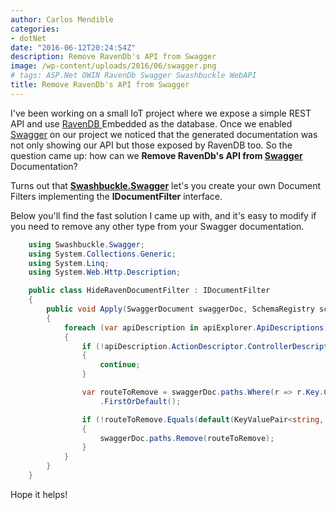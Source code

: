 ```yaml
---
author: Carlos Mendible
categories:
- dotNet
date: "2016-06-12T20:24:54Z"
description: Remove RavenDb's API from Swagger
image: /wp-content/uploads/2016/06/swagger.png
# tags: ASP.Net OWIN RavenDb Swagger Swashbuckle WebAPI
title: Remove RavenDb's API from Swagger
---
```

I've been working on a small IoT project where we expose a simple REST API and use <a href="https://ravendb.net/" target="_blank">RavenDB </a>Embedded as the database. Once we enabled <a href="http://swagger.io/" target="_blank">Swagger</a> on our project we noticed that the generated documentation was not only showing our API but those exposed by RavenDB too. So the question came up: how can we **Remove RavenDb's API from <a href="http://swagger.io/" target="_blank">Swagger</a>** Documentation?

Turns out that **<a href="https://github.com/domaindrivendev/Swashbuckle" target="_blank">Swashbuckle.Swagger</a>** let's you create your own Document Filters implementing the **IDocumentFilter** interface.

Below you'll find the fast solution I came up with, and it's easy to modify if you need to remove any other type from your Swagger documentation.

``` csharp
    using Swashbuckle.Swagger;
    using System.Collections.Generic;
    using System.Linq;
    using System.Web.Http.Description;

    public class HideRavenDocumentFilter : IDocumentFilter
    {
        public void Apply(SwaggerDocument swaggerDoc, SchemaRegistry schemaRegistry, IApiExplorer apiExplorer)
        {
            foreach (var apiDescription in apiExplorer.ApiDescriptions)
            {
                if (!apiDescription.ActionDescriptor.ControllerDescriptor.ControllerType.Namespace.StartsWith("Raven"))
                {
                    continue;
                }

                var routeToRemove = swaggerDoc.paths.Where(r => r.Key.Contains(apiDescription.ActionDescriptor.ControllerDescriptor.ControllerName))
                    .FirstOrDefault();

                if (!routeToRemove.Equals(default(KeyValuePair<string, PathItem>)))
                {
                    swaggerDoc.paths.Remove(routeToRemove);
                }
            }
        }
    }
```

Hope it helps!